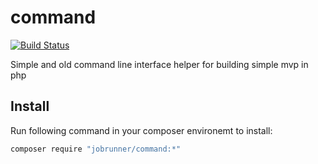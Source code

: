 # command

[![Build Status](https://travis-ci.org/jobrunner/command.svg?branch=master)](https://travis-ci.org/jobrunner/command)

Simple and old command line interface helper for building simple mvp in php

## Install

Run following command in your composer environemt to install:

```bash
composer require "jobrunner/command:*"
```
